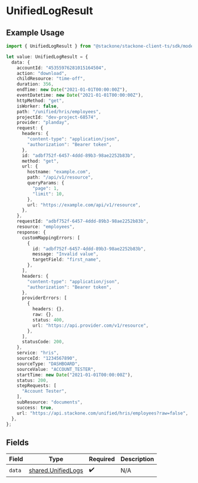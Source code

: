 # UnifiedLogResult

## Example Usage

```typescript
import { UnifiedLogResult } from "@stackone/stackone-client-ts/sdk/models/shared";

let value: UnifiedLogResult = {
  data: {
    accountId: "45355976281015164504",
    action: "download",
    childResource: "time-off",
    duration: 356,
    endTime: new Date("2021-01-01T00:00:00Z"),
    eventDatetime: new Date("2021-01-01T00:00:00Z"),
    httpMethod: "get",
    isWorker: false,
    path: "/unified/hris/employees",
    projectId: "dev-project-68574",
    provider: "planday",
    request: {
      headers: {
        "content-type": "application/json",
        "authorization": "Bearer token",
      },
      id: "adbf752f-6457-4ddd-89b3-98ae2252b83b",
      method: "get",
      url: {
        hostname: "example.com",
        path: "/api/v1/resource",
        queryParams: {
          "page": 1,
          "limit": 10,
        },
        url: "https://example.com/api/v1/resource",
      },
    },
    requestId: "adbf752f-6457-4ddd-89b3-98ae2252b83b",
    resource: "employees",
    response: {
      customMappingErrors: [
        {
          id: "adbf752f-6457-4ddd-89b3-98ae2252b83b",
          message: "Invalid value",
          targetField: "first_name",
        },
      ],
      headers: {
        "content-type": "application/json",
        "authorization": "Bearer token",
      },
      providerErrors: [
        {
          headers: {},
          raw: {},
          status: 400,
          url: "https://api.provider.com/v1/resource",
        },
      ],
      statusCode: 200,
    },
    service: "hris",
    sourceId: "1234567890",
    sourceType: "DASHBOARD",
    sourceValue: "ACCOUNT_TESTER",
    startTime: new Date("2021-01-01T00:00:00Z"),
    status: 200,
    stepRequests: [
      "Account Tester",
    ],
    subResource: "documents",
    success: true,
    url: "https://api.stackone.com/unified/hris/employees?raw=false",
  },
};
```

## Fields

| Field                                                           | Type                                                            | Required                                                        | Description                                                     |
| --------------------------------------------------------------- | --------------------------------------------------------------- | --------------------------------------------------------------- | --------------------------------------------------------------- |
| `data`                                                          | [shared.UnifiedLogs](../../../sdk/models/shared/unifiedlogs.md) | :heavy_check_mark:                                              | N/A                                                             |